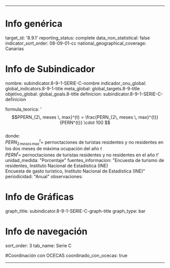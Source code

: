 ---

# Info genérica
target_id: '8.9.1'
reporting_status: complete
data_non_statistical: false
indicator_sort_order: 08-09-01-cc
national_geographical_coverage: Canarias

# Info de Subindicador
nombre: subindicator.8-9-1-SERIE-C-nombre
indicador_onu_global: global_indicators.8-9-1-title
meta_global: global_targets.8-9-title
objetivo_global: global_goals.8-title
definicion: subindicator.8-9-1-SERIE-C-definicion

formula_teorica: '$$PPERN_{2\, meses \, max}^{t} = \frac{PERN_{2\, meses \, max}^{t}}{PERN^{t}} \cdot 100 $$ <br>
donde: <br>
$PERN_{2\, meses \, max}^{t} =$ pernoctaciones de turistas residentes y no residentes en los dos meses de máxima ocupación del año $t$ <br>
$PERN^{t} =$ pernoctaciones de turistas residentes y no residentes en el año $t$'
unidad_medida: "Porcentaje"
fuentes_informacion: "Encuesta de turismo de residentes, Instituto Nacional de Estadística (INE)<br>
Encuesta de gasto turístico, Instituto Nacional de Estadística (INE)"
periodicidad: "Anual"
observaciones: 

# Info de Gráficas
graph_title: subindicator.8-9-1-SERIE-C-graph-title
graph_type: bar

# Info de navegación
sort_order: 3
tab_name: Serie C

#Coordinación con OCECAS
coordinado_con_ocecas: true

---